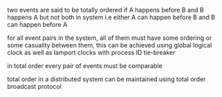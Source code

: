 two events are said to be totally ordered if A happens before B and B happens A but not both in system i.e either A can happen before B and B can happen before A

for all event pairs in the system, all of them must have some ordering or some casuality between them, this can be achieved using global logical clock as well as lamport clocks with process ID tie-breaker

in total order every pair of events must be comparable

total order in a distributed system can be maintained using total order broadcast protocol 